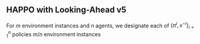 ## HAPPO with Looking-Ahead v5

For $m$ environment instances and $n$ agents, we designate each of $\{\pi^i,x^{-i}\}_{i=1}^n$ policies $m/n$ environment instances 

